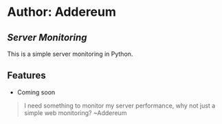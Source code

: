 # Author: Addereum

## _Server Monitoring_



This is a simple server monitoring in Python.
## Features

- Coming soon

> I need something to monitor my server performance, why not just a simple web monitoring? ~Addereum